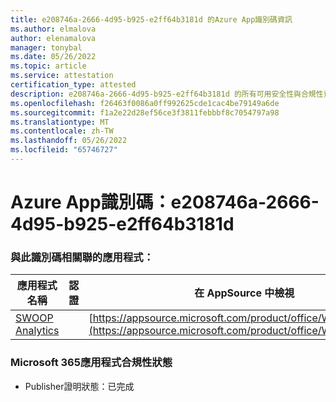 ```yaml
---
title: e208746a-2666-4d95-b925-e2ff64b3181d 的Azure App識別碼資訊
ms.author: elmalova
author: elenamalova
manager: tonybal
ms.date: 05/26/2022
ms.topic: article
ms.service: attestation
certification_type: attested
description: e208746a-2666-4d95-b925-e2ff64b3181d 的所有可用安全性與合規性資訊。
ms.openlocfilehash: f26463f0086a0ff992625cde1cac4be79149a6de
ms.sourcegitcommit: f1a2e22d28ef56ce3f3811febbbf8c7054797a98
ms.translationtype: MT
ms.contentlocale: zh-TW
ms.lasthandoff: 05/26/2022
ms.locfileid: "65746727"
---
```

# <a name="azure-app-id-e208746a-2666-4d95-b925-e2ff64b3181d"></a>Azure App識別碼：e208746a-2666-4d95-b925-e2ff64b3181d


### <a name="apps-associated-with-this-id"></a>與此識別碼相關聯的應用程式：
| **應用程式名稱** | **認證** | **在 AppSource 中檢視** |
|--------------|---------------|-----------------------|
| [SWOOP Analytics](../forward/WA200000877.md) |  | [https://appsource.microsoft.com/product/office/WA200000877](https://appsource.microsoft.com/product/office/WA200000877) |

### <a name="microsoft-365-app-compliance-status"></a>Microsoft 365應用程式合規性狀態
- Publisher證明狀態：已完成
